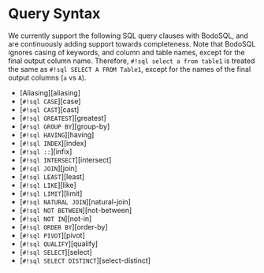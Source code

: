 # Query Syntax

We currently support the following SQL query clauses with
BodoSQL, and are continuously adding support towards completeness. Note
that BodoSQL ignores casing of keywords, and column and table names,
except for the final output column name. Therefore,
`#!sql select a from table1` is treated the same as `#!sql SELECT A FROM Table1`,
except for the names of the final output columns (`a` vs `A`).

- [Aliasing][aliasing]
- \[`#!sql CASE`\][case]
- \[`#!sql CAST`\][cast]
- \[`#!sql GREATEST`\][greatest]
- \[`#!sql GROUP BY`\][group-by]
- \[`#!sql HAVING`\][having]
- \[`#!sql INDEX`\][index]
- \[`#!sql ::`\][infix]
- \[`#!sql INTERSECT`\][intersect]
- \[`#!sql JOIN`\][join]
- \[`#!sql LEAST`\][least]
- \[`#!sql LIKE`\][like]
- \[`#!sql LIMIT`\][limit]
- \[`#!sql NATURAL JOIN`\][natural-join]
- \[`#!sql NOT BETWEEN`\][not-between]
- \[`#!sql NOT IN`\][not-in]
- \[`#!sql ORDER BY`\][order-by]
- \[`#!sql PIVOT`\][pivot]
- \[`#!sql QUALIFY`\][qualify]
- \[`#!sql SELECT`\][select]
- \[`#!sql SELECT DISTINCT`\][select-distinct]
